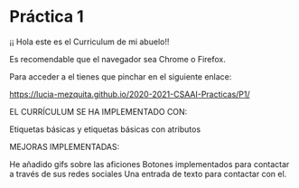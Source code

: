  # Práctica 1

¡¡ Hola este es el Curriculum de mi abuelo!!

Es recomendable que el navegador sea Chrome o Firefox.

Para acceder a el tienes que pinchar en el siguiente enlace:

https://lucia-mezquita.github.io/2020-2021-CSAAI-Practicas/P1/


EL CURRÍCULUM SE HA IMPLEMENTADO CON:

Etiquetas básicas y etiquetas básicas con atributos


MEJORAS IMPLEMENTADAS:

He añadido gifs sobre las aficiones
Botones implementados para contactar a través de sus redes sociales
Una entrada de texto para contactar con el.

